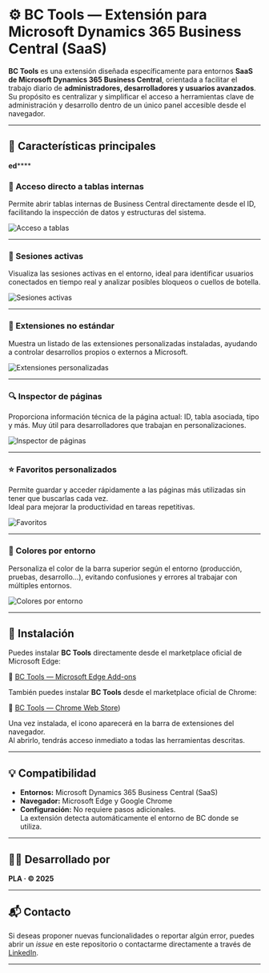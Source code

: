 # ⚙️ BC Tools — Extensión para Microsoft Dynamics 365 Business Central (SaaS)

**BC Tools** es una extensión diseñada específicamente para entornos **SaaS de Microsoft Dynamics 365 Business Central**, orientada a facilitar el trabajo diario de **administradores, desarrolladores y usuarios avanzados**.  
Su propósito es centralizar y simplificar el acceso a herramientas clave de administración y desarrollo dentro de un único panel accesible desde el navegador.

---

## 🚀 Características principales
**ed******
### 🔢 Acceso directo a tablas internas
Permite abrir tablas internas de Business Central directamente desde el ID, facilitando la inspección de datos y estructuras del sistema.

![Acceso a tablas](images/tablas.png)

---

### 👥 Sesiones activas
Visualiza las sesiones activas en el entorno, ideal para identificar usuarios conectados en tiempo real y analizar posibles bloqueos o cuellos de botella.

![Sesiones activas](images/sesiones.png)

---

### 🧩 Extensiones no estándar
Muestra un listado de las extensiones personalizadas instaladas, ayudando a controlar desarrollos propios o externos a Microsoft.

![Extensiones personalizadas](images/extensiones.png)

---

### 🔍 Inspector de páginas
Proporciona información técnica de la página actual: ID, tabla asociada, tipo y más. Muy útil para desarrolladores que trabajan en personalizaciones.

![Inspector de páginas](images/inspector.png)

---

### ⭐ Favoritos personalizados
Permite guardar y acceder rápidamente a las páginas más utilizadas sin tener que buscarlas cada vez.  
Ideal para mejorar la productividad en tareas repetitivas.

![Favoritos](images/favoritos.png)

---

### 🎨 Colores por entorno
Personaliza el color de la barra superior según el entorno (producción, pruebas, desarrollo...), evitando confusiones y errores al trabajar con múltiples entornos.

![Colores por entorno](images/colores.png)

---

## 🧭 Instalación

Puedes instalar **BC Tools** directamente desde el marketplace oficial de Microsoft Edge:

🔗 [BC Tools — Microsoft Edge Add-ons](https://microsoftedge.microsoft.com/addons/detail/bc-tools/foenkdmnckjgmilbjjngmokjemmhgbge)

También puedes instalar **BC Tools** desde el marketplace oficial de Chrome:

🔗 [BC Tools — Chrome Web Store](https://chromewebstore.google.com/detail/bc-tools/dbailnhmipppnaohndolcponcdohakjf))

Una vez instalada, el icono aparecerá en la barra de extensiones del navegador.  
Al abrirlo, tendrás acceso inmediato a todas las herramientas descritas.

---

## 💡 Compatibilidad

- **Entornos:** Microsoft Dynamics 365 Business Central (SaaS)
- **Navegador:** Microsoft Edge y Google Chrome
- **Configuración:** No requiere pasos adicionales.  
  La extensión detecta automáticamente el entorno de BC donde se utiliza.

---

## 🧑‍💻 Desarrollado por

**PLA · © 2025**

---

## 📬 Contacto

Si deseas proponer nuevas funcionalidades o reportar algún error, puedes abrir un *issue* en este repositorio o contactarme directamente a través de [LinkedIn](https://www.linkedin.com/in/peio-llano-abasolo-116551260/).

---
